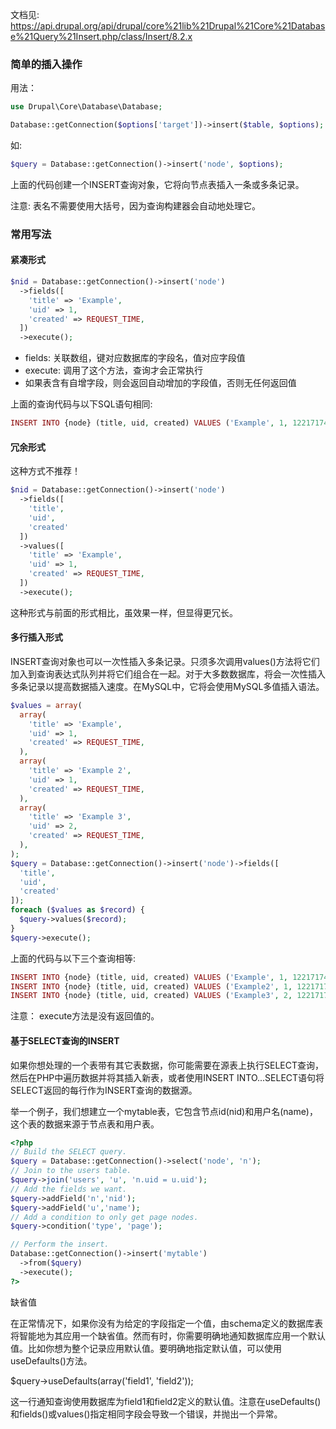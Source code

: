 文档见: https://api.drupal.org/api/drupal/core%21lib%21Drupal%21Core%21Database%21Query%21Insert.php/class/Insert/8.2.x
### 简单的插入操作

用法：
```php
use Drupal\Core\Database\Database;

Database::getConnection($options['target'])->insert($table, $options);
```

如:

```php
$query = Database::getConnection()->insert('node', $options);
```

上面的代码创建一个INSERT查询对象，它将向节点表插入一条或多条记录。

注意: 表名不需要使用大括号，因为查询构建器会自动地处理它。


### 常用写法

#### 紧凑形式

```php
$nid = Database::getConnection()->insert('node')
  ->fields([
    'title' => 'Example',
    'uid' => 1,
    'created' => REQUEST_TIME,
  ])
  ->execute();
```

* fields: 关联数组，键对应数据库的字段名，值对应字段值
* execute: 调用了这个方法，查询才会正常执行
* 如果表含有自增字段，则会返回自动增加的字段值，否则无任何返回值

上面的查询代码与以下SQL语句相同:

```php
INSERT INTO {node} (title, uid, created) VALUES ('Example', 1, 1221717405);
```

#### 冗余形式
这种方式不推荐！
```php
$nid = Database::getConnection()->insert('node')
  ->fields([
    'title',
    'uid', 
    'created'
  ])
  ->values([
    'title' => 'Example',
    'uid' => 1,
    'created' => REQUEST_TIME,
  ])
  ->execute();
```  

这种形式与前面的形式相比，虽效果一样，但显得更冗长。

 
#### 多行插入形式

INSERT查询对象也可以一次性插入多条记录。只须多次调用values()方法将它们加入到查询表达式队列并将它们组合在一起。对于大多数数据库，将会一次性插入多条记录以提高数据插入速度。在MySQL中，它将会使用MySQL多值插入语法。

```php
$values = array(
  array(
    'title' => 'Example',
    'uid' => 1,
    'created' => REQUEST_TIME,
  ),
  array(
    'title' => 'Example 2',
    'uid' => 1,
    'created' => REQUEST_TIME,
  ),
  array(
    'title' => 'Example 3',
    'uid' => 2,
    'created' => REQUEST_TIME,
  ),
);
$query = Database::getConnection()->insert('node')->fields([
  'title', 
  'uid', 
  'created'
]);
foreach ($values as $record) {
  $query->values($record);
}
$query->execute();
```

上面的代码与以下三个查询相等:

```php
INSERT INTO {node} (title, uid, created) VALUES ('Example', 1, 1221717405);
INSERT INTO {node} (title, uid, created) VALUES ('Example2', 1, 1221717405);
INSERT INTO {node} (title, uid, created) VALUES ('Example3', 2, 1221717405);
```

注意： execute方法是没有返回值的。
 
#### 基于SELECT查询的INSERT

如果你想处理的一个表带有其它表数据，你可能需要在源表上执行SELECT查询，然后在PHP中遍历数据并将其插入新表，或者使用INSERT INTO...SELECT语句将SELECT返回的每行作为INSERT查询的数据源。

举一个例子，我们想建立一个mytable表，它包含节点id(nid)和用户名(name)，这个表的数据来源于节点表和用户表。

```php
<?php
// Build the SELECT query.
$query = Database::getConnection()->select('node', 'n');
// Join to the users table.
$query->join('users', 'u', 'n.uid = u.uid');
// Add the fields we want.
$query->addField('n','nid');
$query->addField('u','name');
// Add a condition to only get page nodes.
$query->condition('type', 'page');

// Perform the insert.
Database::getConnection()->insert('mytable')
  ->from($query)
  ->execute();
?>
```

 
缺省值

在正常情况下，如果你没有为给定的字段指定一个值，由schema定义的数据库表将智能地为其应用一个缺省值。然而有时，你需要明确地通知数据库应用一个默认值。比如你想为整个记录应用默认值。要明确地指定默认值，可以使用useDefaults()方法。

$query->useDefaults(array('field1', 'field2'));

这一行通知查询使用数据库为field1和field2定义的默认值。注意在useDefaults()和fields()或values()指定相同字段会导致一个错误，并抛出一个异常。
